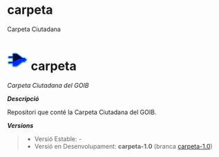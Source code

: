 # carpeta
Carpeta Ciutadana

# ![Logo](https://github.com/GovernIB/maven/raw/binaris/pluginsib/projectinfo_Attachments/icon.jpg) carpeta
*Carpeta Ciutadana del GOIB*

***Descripció***

Repositori que conté la Carpeta Ciutadana del GOIB.

***Versions***
> - Versió Estable: -
> - Versió en Desenvolupament: __carpeta-1.0__ (branca [carpeta-1.0](https://github.com/GovernIB/carpeta/blob/carpeta-1.0/))
